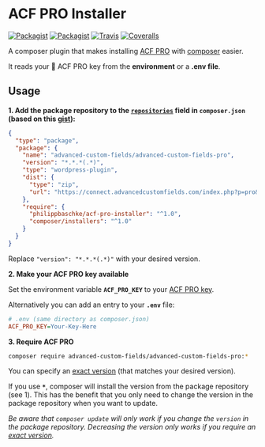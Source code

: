 # ACF PRO Installer

[![Packagist](https://img.shields.io/packagist/v/philippbaschke/acf-pro-installer.svg?maxAge=3600)](https://packagist.org/packages/philippbaschke/acf-pro-installer)
[![Packagist](https://img.shields.io/packagist/l/philippbaschke/acf-pro-installer.svg?maxAge=2592000)](https://github.com/PhilippBaschke/acf-pro-installer/blob/master/LICENSE)
[![Travis](https://img.shields.io/travis/PhilippBaschke/acf-pro-installer.svg?maxAge=3600)](https://travis-ci.org/PhilippBaschke/acf-pro-installer)
[![Coveralls](https://img.shields.io/coveralls/PhilippBaschke/acf-pro-installer.svg?maxAge=3600)](https://coveralls.io/github/PhilippBaschke/acf-pro-installer)

A composer plugin that makes installing [ACF PRO] with [composer] easier. 

It reads your :key: ACF PRO key from the **environment** or a **.env file**.

[ACF PRO]: https://www.advancedcustomfields.com/pro/
[composer]: https://github.com/composer/composer

## Usage

**1. Add the package repository to the [`repositories`][composer-repositories] field in `composer.json` 
   (based on this [gist][package-gist]):**

```json
{
  "type": "package",
  "package": {
    "name": "advanced-custom-fields/advanced-custom-fields-pro",
    "version": "*.*.*(.*)",
    "type": "wordpress-plugin",
    "dist": {
      "type": "zip",
      "url": "https://connect.advancedcustomfields.com/index.php?p=pro&a=download"
    },
    "require": {
      "philippbaschke/acf-pro-installer": "^1.0",
      "composer/installers": "^1.0"
    }
  }
}
```
Replace `"version": "*.*.*(.*)"` with your desired version.

**2. Make your ACF PRO key available**

Set the environment variable **`ACF_PRO_KEY`** to your [ACF PRO key][acf-account].

Alternatively you can add an entry to your **`.env`** file:

```ini
# .env (same directory as composer.json)
ACF_PRO_KEY=Your-Key-Here
```

**3. Require ACF PRO**

```sh
composer require advanced-custom-fields/advanced-custom-fields-pro:*
```
You can specify an [exact version][composer-versions] (that matches your desired version).

If you use **`*`**, composer will install the version from the package repository (see 1). This has the benefit that you only need to change the version in the package repository when you want to update.

*Be aware that `composer update` will only work if you change the `version` in the package repository. Decreasing the version only works if you require an [exact version][composer-versions].*

[composer-repositories]: https://getcomposer.org/doc/04-schema.md#repositories
[composer-versions]: https://getcomposer.org/doc/articles/versions.md
[package-gist]: https://gist.github.com/dmalatesta/4fae4490caef712a51bf
[acf-account]: https://www.advancedcustomfields.com/my-account/
